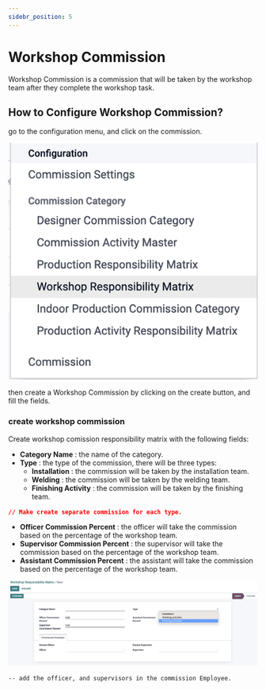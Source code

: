 ```yaml
---
sidebr_position: 5
---
```


# Workshop Commission

Workshop Commission is a commission that will be taken by the workshop team after they complete the workshop task.

## How to Configure Workshop Commission?

go to the configuration menu, and click on the commission.

![workshop configuration](./img/sales_configuration.png)

then create a Workshop Commission by clicking on the create button, and fill the fields.

### create workshop commission

Create workshop comission responsibility matrix with the following fields:

- **Category Name** : the name of the category.
- **Type** : the type of the commission, there will be three types:
  - **Installation** : the commission will be taken by the installation team.
  - **Welding** : the commission will be taken by the welding team.
  - **Finishing Activity** : the commission will be taken by the finishing team.

```json
// Make create separate commission for each type.
```

- **Officer Commission Percent** : the officer will take the commission based on the percentage of the workshop team.
- **Supervisor Commission Percent** : the supervisor will take the commission based on the percentage of the workshop team.
- **Assistant Commission Percent** : the assistant will take the commission based on the percentage of the workshop team.

![workshop commission](./img/Workshop_Responsibility_matrix.png)

```Note
-- add the officer, and supervisors in the commission Employee.
```
